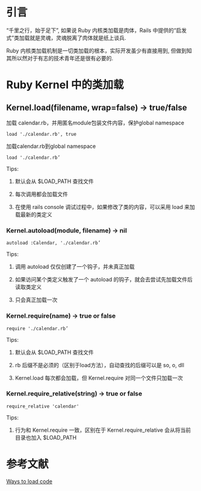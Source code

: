 # 引言

“千里之行，始于足下”, 如果说 Ruby 内核类加载是肉体，Rails 中提供的“启发式”类加载就是灵魂，灵魂脱离了肉体就是纸上谈兵.

Ruby 内核类加载机制是一切类加载的根本，实际开发虽少有直接用到, 但做到知其所以然对于有志的技术青年还是很有必要的.

# Ruby Kernel 中的类加载

## Kernel.load(filename, wrap=false) → true/false

加载 calendar.rb，并用匿名module包装文件内容，保护global namespace

```
load './calendar.rb', true
```

加载calendar.rb到global namespace

```
load './calendar.rb’
```

Tips:

1. 默认会从 $LOAD_PATH 查找文件

2. 每次调用都会加载文件

3. 在使用 rails console 调试过程中，如果修改了类的内容，可以采用 load 来加载最新的类定义


### Kernel.autoload(module, filename) → nil

```
autoload :Calendar, './calendar.rb’
```

Tips:

1. 调用 autoload 仅仅创建了一个钩子，并未真正加载

2. 如果访问某个类定义触发了一个 autoload 的钩子，就会去尝试先加载文件后读取类定义

3. 只会真正加载一次

### Kernel.require(name) → true or false

```
require './calendar.rb’
```

Tips:

1. 默认会从 $LOAD_PATH 查找文件

2. rb 后缀不是必须的（区别于load方法），自动查找的后缀可以是 so, o, dll

3. Kernel.load 每次都会加载，但 Kernel.require 对同一个文件只加载一次


### Kernel.require_relative(string) → true or false

```
require_relative 'calendar'
```

Tips:

1. 行为和 Kernel.require 一致，区别在于 Kernel.require_relative 会从将当前目录也加入 $LOAD_PATH






# 参考文献

[Ways to load code](https://practicingruby.com/articles/ways-to-load-code)
